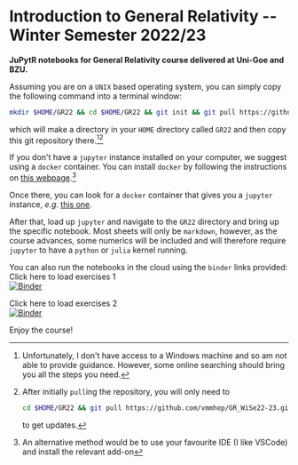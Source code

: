 # Introduction to General Relativity -- Winter Semester 2022/23

**JuPytR notebooks for General Relativity course delivered at Uni-Goe and BZU.**

Assuming you are on a `UNIX` based operating system, you can simply copy the following command into a terminal window:
```bash
mkdir $HOME/GR22 && cd $HOME/GR22 && git init && git pull https://github.com/vmmhep/GR_WiSe22-23.git
```
which will make a directory in your `HOME` directory called `GR22` and then copy this git repository there.[^0][^1]
[^0]: Unfortunately, I don't have access to a Windows machine and so am not able to provide guidance.  However, some online searching should bring you all the steps you need.

[^1]: After initially `pull`ing the repository, you will only need to 
    ```bash
    cd $HOME/GR22 && git pull https://github.com/vmmhep/GR_WiSe22-23.git
    ``` 
    to get updates.

If you don't have a `jupyter` instance installed on your computer, we suggest using a `docker` container.  You can install `docker` by following the instructions on [this webpage](https://docs.docker.com/get-docker/).[^2]

[^2]: An alternative method would be to use your favourite IDE (I like VSCode) and install the relevant add-on

Once there, you can look for a `docker` container that gives you a `jupyter` instance, _e.g._ [this one](https://hub.docker.com/r/mikebirdgeneau/jupyterlab).

After that, load up `jupyter` and navigate to the `GR22` directory and bring up the specific notebook.  Most sheets will only be `markdown`, however, as the course advances, some numerics will be included and will therefore require `jupyter` to have a `python` or `julia` kernel running.

You can also run the notebooks in the cloud using the `binder` links provided:
Click here to load exercises 1 <br>
[![Binder](https://mybinder.org/badge_logo.svg)](https://mybinder.org/v2/gh/vmmhep/GR_WiSe22-23/blob/main/exercises1.ipynb/)

Click here to load exercises 2 <br>
[![Binder](https://mybinder.org/badge_logo.svg)](https://mybinder.org/v2/gh/vmmhep/GR_WiSe22-23/blob/main/exercises2.ipynb/)

Enjoy the course!
